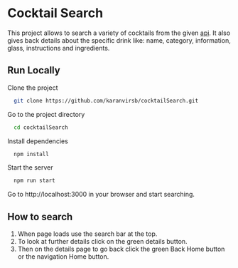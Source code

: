 # Cocktail Search

This project allows to search a variety of cocktails from the given [api](https://www.thecocktaildb.com/). It also gives back details about the specific drink like: name, category, information, glass, instructions and ingredients.  


## Run Locally

Clone the project

```bash
  git clone https://github.com/karanvirsb/cocktailSearch.git
```

Go to the project directory

```bash
  cd cocktailSearch
```

Install dependencies

```bash
  npm install
```

Start the server

```bash
  npm run start
```

Go to http://localhost:3000 in your browser and start searching. 

## How to search
1. When page loads use the search bar at the top. 
2. To look at further details click on the green details button. 
3. Then on the details page to go back click the green Back Home button or the navigation Home button.
